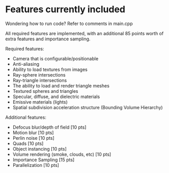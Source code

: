 # Features currently included

Wondering how to run code? Refer to comments in main.cpp

All required features are implemented, with an additional 85 points worth of extra features and importance sampling.

Required features:
- Camera that is configurable/positionable
- Anti-aliasing
- Ability to load textures from images
- Ray-sphere intersections
- Ray-triangle intersections
- The ability to load and render triangle meshes
- Textured spheres and triangles
- Specular, diffuse, and dielectric materials
- Emissive materials (lights)
- Spatial subdivision acceleration structure (Bounding Volume Hierarchy)

Additional features:
- Defocus blur/depth of field [10 pts]
- Motion blur [10 pts]
- Perlin noise [10 pts]
- Quads [10 pts]
- Object instancing [10 pts]
- Volume rendering (smoke, clouds, etc) [10 pts]
- Importance Sampling [15 pts]
- Parallelization [10 pts]